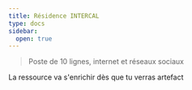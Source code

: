 ```yaml
---
title: Résidence INTERCAL
type: docs
sidebar:
  open: true
---
```


> Poste de 10 lignes, internet et réseaux sociaux

La ressource va s'enrichir dès que tu verras artefact